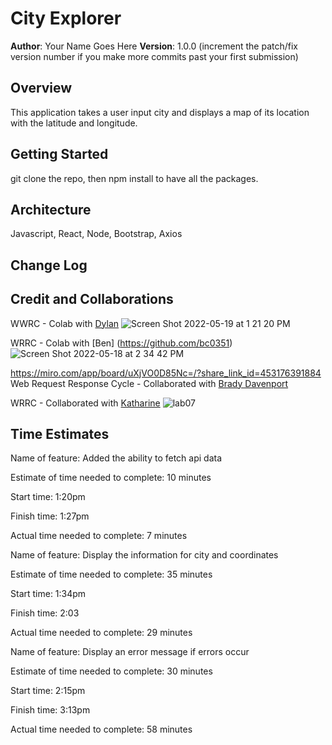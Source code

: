 # City Explorer


**Author**: Your Name Goes Here
**Version**: 1.0.0 (increment the patch/fix version number if you make more commits past your first submission)

## Overview
<!-- Provide a high level overview of what this application is and why you are building it, beyond the fact that it's an assignment for this class. (i.e. What's your problem domain?) -->
This application takes a user input city and displays a map of its location with the latitude and longitude.

## Getting Started
<!-- What are the steps that a user must take in order to build this app on their own machine and get it running? -->
git clone the repo, then npm install to have all the packages.

## Architecture
<!-- Provide a detailed description of the application design. What technologies (languages, libraries, etc) you're using, and any other relevant design information. -->
Javascript, React, Node, Bootstrap, Axios

## Change Log
<!-- Use this area to document the iterative changes made to your application as each feature is successfully implemented. Use time stamps. Here's an example:

01-01-2001 4:59pm - Application now has a fully-functional express server, with a GET route for the location resource. -->

## Credit and Collaborations
<!-- Give credit (and a link) to other people or resources that helped you build this application. -->
WWRC - Colab with [Dylan](https://github.com/GetUllrichorDieTrying)
![Screen Shot 2022-05-19 at 1 21 20 PM](https://user-images.githubusercontent.com/55909913/169403646-dea74294-cc10-4ee2-8fab-a5945042677b.png)


WRRC - Colab with [Ben] (https://github.com/bc0351)
![Screen Shot 2022-05-18 at 2 34 42 PM](https://user-images.githubusercontent.com/55909913/169186329-7657fd73-821d-468b-8db9-4a593f298a79.png)


https://miro.com/app/board/uXjVO0D85Nc=/?share_link_id=453176391884
Web Request Response Cycle - Collaborated with [Brady Davenport](https://github.com/bradydavenport)

WRRC - Collaborated with [Katharine](https://github.com/kath-a-rine)
![lab07](https://user-images.githubusercontent.com/55909913/169139916-d6d89f55-eae8-4ff5-88ea-83c7a2cdabe2.png)


## Time Estimates

Name of feature: Added the ability to fetch api data

Estimate of time needed to complete: 10 minutes

Start time: 1:20pm

Finish time: 1:27pm

Actual time needed to complete: 7 minutes


Name of feature: Display the information for city and coordinates

Estimate of time needed to complete: 35 minutes

Start time: 1:34pm

Finish time: 2:03

Actual time needed to complete: 29 minutes


Name of feature: Display an error message if errors occur

Estimate of time needed to complete: 30 minutes

Start time: 2:15pm

Finish time: 3:13pm

Actual time needed to complete: 58 minutes
